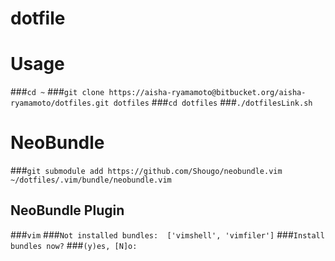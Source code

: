 dotfile
======================

# Usage
###`cd ~`
###`git clone https://aisha-ryamamoto@bitbucket.org/aisha-ryamamoto/dotfiles.git dotfiles`
###`cd dotfiles`
###`./dotfilesLink.sh`

# NeoBundle
###`git submodule add https://github.com/Shougo/neobundle.vim ~/dotfiles/.vim/bundle/neobundle.vim`

## NeoBundle Plugin
###`vim`
###`Not installed bundles:  ['vimshell', 'vimfiler']`
###`Install bundles now?`
###`(y)es, [N]o:`
